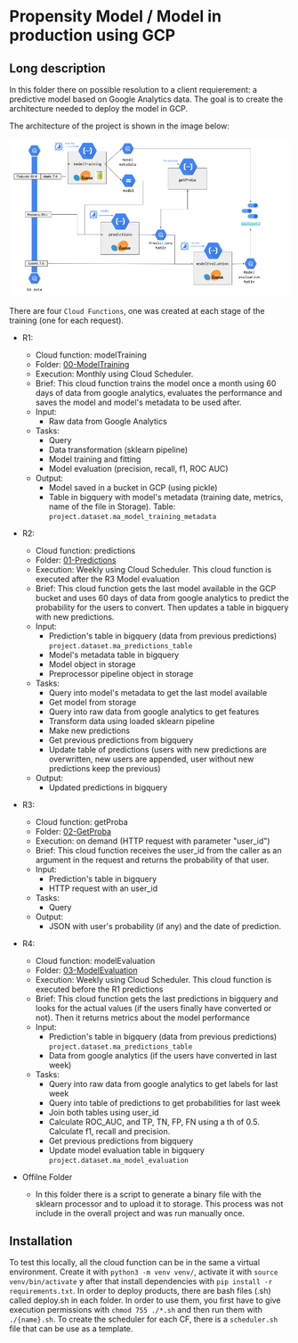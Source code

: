 # Propensity Model / Model in production using GCP

## Long description
In this folder there on possible resolution to a client requierement: a predictive model based on Google Analytics data. The goal is to create the architecture needed to deploy the model in GCP. 

The architecture of the project is shown in the image below:

![alt text](statics/architecture.png)

There are four `Cloud Functions`, one was created at each stage of the training (one for each request). 

- R1: 
  - Cloud function: modelTraining 
  - Folder: [00-ModelTraining](00-ModelTraining)
  - Execution: Monthly using Cloud Scheduler. 
  - Brief: This cloud function trains the model once a month using 60 days of data from google analytics, evaluates the performance and saves the model and model's metadata to be used after. 
  - Input: 
    - Raw data from Google Analytics 
  - Tasks: 
    - Query 
    - Data transformation (sklearn pipeline)
    - Model training and fitting
    - Model evaluation (precision, recall, f1, ROC AUC)
  - Output:
    - Model saved in a bucket in GCP (using pickle)
    - Table in bigquery with model's metadata (training date, metrics, name of the file in Storage). Table: `project.dataset.ma_model_training_metadata`

- R2: 
  - Cloud function: predictions 
  - Folder: [01-Predictions](01-Predictions)
  - Execution: Weekly using Cloud Scheduler. This cloud function is executed after the R3 Model evaluation 
  - Brief: This cloud function gets the last model available in the GCP bucket and uses 60 days of data from google analytics to predict the probability for the users to convert. Then updates a table in bigquery with new predictions.  
  - Input: 
    - Prediction's table in bigquery (data from previous predictions) `project.dataset.ma_predictions_table` 
    - Model's metadata table in bigquery 
    - Model object in storage
    - Preprocessor pipeline object in storage 
  - Tasks: 
    - Query into model's metadata to get the last model available
    - Get model from storage
    - Query into raw data from google analytics to get features 
    - Transform data using loaded sklearn pipeline 
    - Make new predictions
    - Get previous predictions from bigquery
    - Update table of predictions (users with new predictions are overwritten, new users are appended, user without new predictions keep the previous)
  - Output:
    - Updated predictions in bigquery
 
- R3: 
  - Cloud function: getProba 
  - Folder: [02-GetProba](02-GetProba)
  - Execution: on demand (HTTP request with parameter "user_id") 
  - Brief: This cloud function receives the user_id from the caller as an argument in the request and returns the probability of that user. 
  - Input: 
    - Prediction's table in bigquery 
    - HTTP request with an user_id
  - Tasks: 
    - Query 
  - Output:
    - JSON with user's probability (if any) and the date of prediction.

- R4: 
  - Cloud function: modelEvaluation 
  - Folder: [03-ModelEvaluation](03-ModelEvaluation)
  - Execution: Weekly using Cloud Scheduler. This cloud function is executed before the R1 predictions  
  - Brief: This cloud function gets the last predictions in bigquery and looks for the actual values (if the users finally have converted or not). Then it returns metrics about the model performance
  - Input: 
    - Prediction's table in bigquery (data from previous predictions) `project.dataset.ma_predictions_table` 
    - Data from google analytics (if the users have converted in last week)
  - Tasks: 
    - Query into raw data from google analytics to get labels for last week
    - Query into table of predictions to get probabilities for last week 
    - Join both tables using user_id
    - Calculate ROC_AUC, and TP, TN, FP, FN using a th of 0.5. Calculate f1, recall and precision.
    - Get previous predictions from bigquery
    - Update model evaluation table in bigquery `project.dataset.ma_model_evaluation`

- Offilne Folder
  - In this folder  there is a script to generate a binary file with the sklearn processor and to upload it to storage. This process was not include in the overall project and was run manually once.
 
## Installation
To test this locally, all the cloud function can be in the same a virtual environment. Create it with `python3 -m venv venv/`, activate it with `source venv/bin/activate` y after that install dependencies with `pip install -r requirements.txt`.
In order to deploy products, there are bash files (.sh) called deploy.sh in each folder. In order to use them, you first have to give execution permissions with `chmod 755 ./*.sh` and then run them with `./{name}.sh`. To create the scheduler for each CF, there is a `scheduler.sh` file that can be use as a template.
